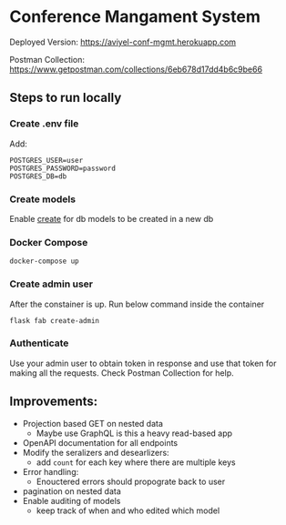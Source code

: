 # Conference Mangament System

Deployed Version: https://aviyel-conf-mgmt.herokuapp.com

Postman Collection: https://www.getpostman.com/collections/6eb678d17dd4b6c9be66

## Steps to run locally

### Create .env file
Add:
```
POSTGRES_USER=user
POSTGRES_PASSWORD=password
POSTGRES_DB=db
```

### Create models
Enable [create](app/views.py#L98) for db models to be created in a new db

### Docker Compose
```
docker-compose up
```

### Create admin user
After the constainer is up. Run below command inside the container
```
flask fab create-admin
```

### Authenticate
Use your admin user to obtain token in response and use that token for making all the requests. Check Postman Collection for help.

## Improvements:
- Projection based GET on nested data
    - Maybe use GraphQL is this a heavy read-based app
- OpenAPI documentation for all endpoints
- Modify the seralizers and desearlizers:
    - add `count` for each key where there are multiple keys
- Error handling:
    - Enouctered errors should propograte back to user
- pagination on nested data
- Enable auditing of models
    - keep track of when and who edited which model